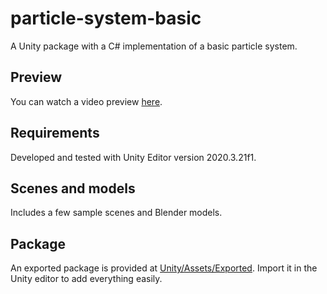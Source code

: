 # particle-system-basic
  A Unity package with a C# implementation of a basic particle system.

## Preview
  You can watch a video preview [here](preview.mp4).

## Requirements
  Developed and tested with Unity Editor version 2020.3.21f1.

## Scenes and models
  Includes a few sample scenes and Blender models.

## Package
  An exported package is provided at [Unity/Assets/Exported](Unity/Assets/Exported). Import it in the Unity editor to add everything easily.
